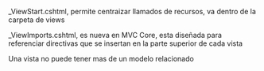 _ViewStart.cshtml, permite centraizar llamados de recursos, va dentro de la carpeta de views

_ViewImports.cshtml, es nueva en MVC Core, esta diseñada para referenciar directivas que se insertan en la parte superior de cada vista

Una vista no puede tener mas de un modelo relacionado

